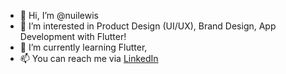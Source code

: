 - 👋 Hi, I’m @nuilewis
- 👀 I’m interested in Product Design (UI/UX), Brand Design, App Development with Flutter!
- 🌱 I’m currently learning Flutter,
- 📫 You can reach me via [LinkedIn](https://www.linkedin.com/in/nuilewis/)

<!---
nuilewis/nuilewis is a ✨ special ✨ repository because its `README.md` (this file) appears on your GitHub profile.
You can click the Preview link to take a look at your changes.
--->
